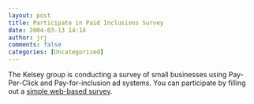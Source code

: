 ```yaml
---
layout: post
title: Participate in Paid Inclusions Survey
date: 2004-03-13 14:14
author: jrj
comments: false
categories: [Uncategorized]
---
```

The Kelsey group is conducting a survey of small businesses using Pay-Per-Click and Pay-for-inclusion ad systems. You can participate by filling out a <a href="http://www.surveymonkey.com/Users/96841935/Surveys/93169385628/30B81F00-6E59-42E4-BBBE-215404183702.asp?U=93169385628" target="_blank">simple web-based survey</a>.
